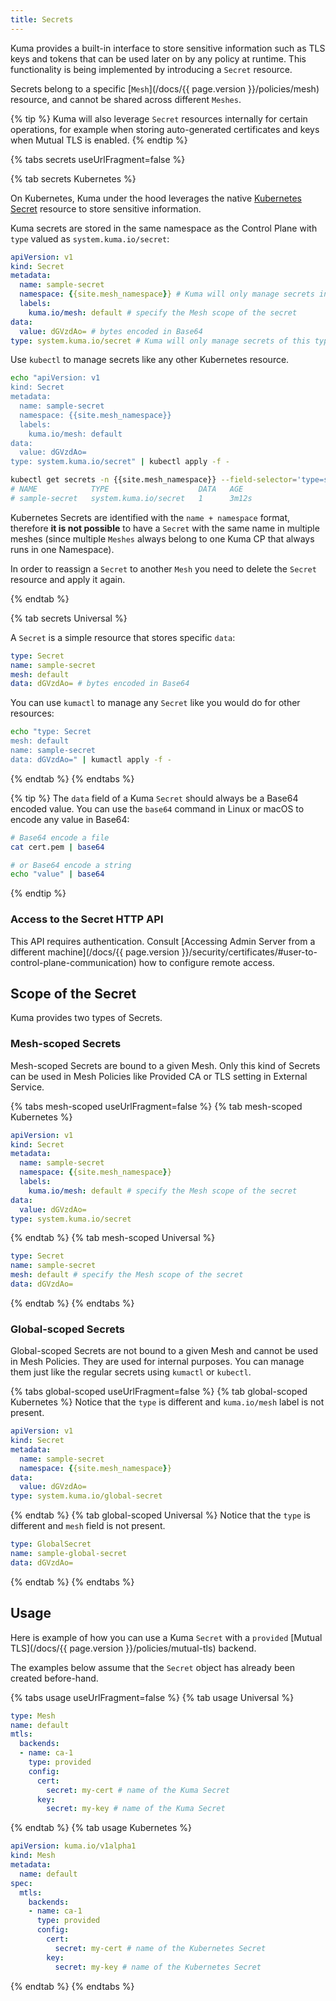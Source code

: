 ```yaml
---
title: Secrets
---
```


Kuma provides a built-in interface to store sensitive information such as TLS keys and tokens that can be used later on by any policy at runtime. This functionality is being implemented by introducing a `Secret` resource.

Secrets belong to a specific [`Mesh`](/docs/{{ page.version }}/policies/mesh) resource, and cannot be shared across different `Meshes`.

{% tip %}
Kuma will also leverage `Secret` resources internally for certain operations, for example when storing auto-generated certificates and keys when Mutual TLS is enabled.
{% endtip %}

{% tabs secrets useUrlFragment=false %}

{% tab secrets Kubernetes %}

On Kubernetes, Kuma under the hood leverages the native [Kubernetes Secret](https://kubernetes.io/docs/concepts/configuration/secret/) resource to store sensitive information.

Kuma secrets are stored in the same namespace as the Control Plane with `type` valued as `system.kuma.io/secret`:

```yaml
apiVersion: v1
kind: Secret
metadata:
  name: sample-secret
  namespace: {{site.mesh_namespace}} # Kuma will only manage secrets in the same namespace as the CP
  labels:
    kuma.io/mesh: default # specify the Mesh scope of the secret 
data:
  value: dGVzdAo= # bytes encoded in Base64
type: system.kuma.io/secret # Kuma will only manage secrets of this type
```

Use `kubectl` to manage secrets like any other Kubernetes resource.

```sh
echo "apiVersion: v1
kind: Secret
metadata:
  name: sample-secret
  namespace: {{site.mesh_namespace}}
  labels:
    kuma.io/mesh: default 
data:
  value: dGVzdAo=
type: system.kuma.io/secret" | kubectl apply -f -

kubectl get secrets -n {{site.mesh_namespace}} --field-selector='type=system.kuma.io/secret'
# NAME            TYPE                    DATA   AGE
# sample-secret   system.kuma.io/secret   1      3m12s
```

Kubernetes Secrets are identified with the `name + namespace` format, therefore **it is not possible** to have a `Secret` with the same name in multiple meshes (since multiple `Meshes` always belong to one Kuma CP that always runs in one Namespace).

In order to reassign a `Secret` to another `Mesh` you need to delete the `Secret` resource and apply it again.

{% endtab %}

{% tab secrets Universal %}

A `Secret` is a simple resource that stores specific `data`:

```yaml
type: Secret
name: sample-secret
mesh: default
data: dGVzdAo= # bytes encoded in Base64
```

You can use `kumactl` to manage any `Secret` like you would do for other resources:

```sh
echo "type: Secret
mesh: default
name: sample-secret
data: dGVzdAo=" | kumactl apply -f -
```
{% endtab %}
{% endtabs %}

{% tip %}
The `data` field of a Kuma `Secret` should always be a Base64 encoded value. You can use the `base64` command in Linux or macOS to encode any value in Base64:

```sh
# Base64 encode a file
cat cert.pem | base64

# or Base64 encode a string
echo "value" | base64
```
{% endtip %}

### Access to the Secret HTTP API

This API requires authentication. Consult [Accessing Admin Server from a different machine](/docs/{{ page.version }}/security/certificates/#user-to-control-plane-communication) how to configure remote access.

## Scope of the Secret

Kuma provides two types of Secrets.

### Mesh-scoped Secrets

Mesh-scoped Secrets are bound to a given Mesh. Only this kind of Secrets can be used in Mesh Policies like Provided CA or TLS setting in External Service.

{% tabs mesh-scoped useUrlFragment=false %}
{% tab mesh-scoped Kubernetes %}
```yaml
apiVersion: v1
kind: Secret
metadata:
  name: sample-secret
  namespace: {{site.mesh_namespace}}
  labels:
    kuma.io/mesh: default # specify the Mesh scope of the secret 
data:
  value: dGVzdAo=
type: system.kuma.io/secret
```
{% endtab %}
{% tab mesh-scoped Universal %}
```yaml
type: Secret
name: sample-secret
mesh: default # specify the Mesh scope of the secret
data: dGVzdAo=
```
{% endtab %}
{% endtabs %}

### Global-scoped Secrets

Global-scoped Secrets are not bound to a given Mesh and cannot be used in Mesh Policies. They are used for internal purposes.
You can manage them just like the regular secrets using `kumactl` or `kubectl`.

{% tabs global-scoped useUrlFragment=false %}
{% tab global-scoped Kubernetes %}
Notice that the `type` is different and `kuma.io/mesh` label is not present.
```yaml
apiVersion: v1
kind: Secret
metadata:
  name: sample-secret
  namespace: {{site.mesh_namespace}} 
data:
  value: dGVzdAo=
type: system.kuma.io/global-secret
```
{% endtab %}
{% tab global-scoped Universal %}
Notice that the `type` is different and `mesh` field is not present.
```yaml
type: GlobalSecret
name: sample-global-secret
data: dGVzdAo=
```
{% endtab %}
{% endtabs %}


## Usage

Here is example of how you can use a Kuma `Secret` with a `provided` [Mutual TLS](/docs/{{ page.version }}/policies/mutual-tls) backend.

The examples below assume that the `Secret` object has already been created before-hand.

{% tabs usage useUrlFragment=false %}
{% tab usage Universal %}

```yaml
type: Mesh
name: default
mtls:
  backends:
  - name: ca-1
    type: provided
    config:
      cert:
        secret: my-cert # name of the Kuma Secret
      key:
        secret: my-key # name of the Kuma Secret
```
{% endtab %}
{% tab usage Kubernetes %}
```yaml
apiVersion: kuma.io/v1alpha1
kind: Mesh
metadata:
  name: default
spec:
  mtls:
    backends:
    - name: ca-1
      type: provided
      config:
        cert:
          secret: my-cert # name of the Kubernetes Secret
        key:
          secret: my-key # name of the Kubernetes Secret   
```
{% endtab %}
{% endtabs %}
